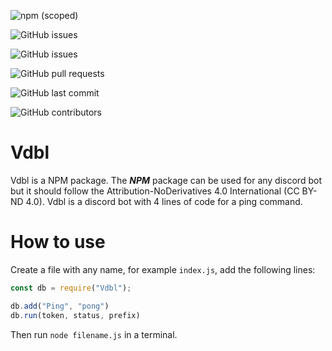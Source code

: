 ![npm (scoped)](https://img.shields.io/npm/v/vdbl) 

![GitHub issues](https://img.shields.io/github/issues/vpgstudio/vdbl)

![GitHub issues](https://img.shields.io/github/issues-raw/vpgstudio/vdbl)

![GitHub pull requests](https://img.shields.io/github/issues-pr/vpgstudio/vdbl)

![GitHub last commit](https://img.shields.io/github/last-commit/vpgstudio/vdbl)

![GitHub contributors](https://img.shields.io/github/contributors/vpgstudio/vdbl)

Vdbl 
====

Vdbl is a NPM package. The ***NPM*** package can be used for any discord bot but it should follow the Attribution-NoDerivatives 4.0 International (CC BY-ND 4.0).
Vdbl is a discord bot with 4 lines of code for a ping command.

How to use
==========
Create a file with any name, for example ```index.js```, add the following lines:
```javascript
const db = require("Vdbl");

db.add("Ping", "pong")
db.run(token, status, prefix)
```
Then run ```node filename.js``` in a terminal. 